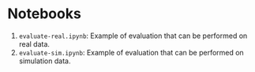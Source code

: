 # Notebooks

1. `evaluate-real.ipynb`: Example of evaluation that can be performed on real data.
2. `evaluate-sim.ipynb`: Example of evaluation that can be performed on simulation data.
